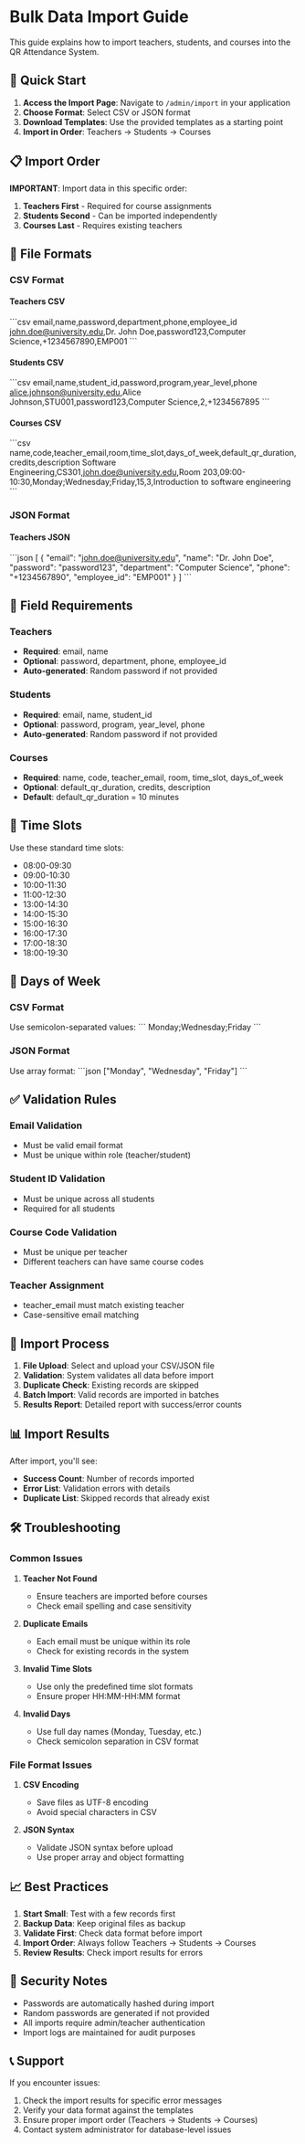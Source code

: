 # Bulk Data Import Guide

This guide explains how to import teachers, students, and courses into the QR Attendance System.

## 🚀 Quick Start

1. **Access the Import Page**: Navigate to `/admin/import` in your application
2. **Choose Format**: Select CSV or JSON format
3. **Download Templates**: Use the provided templates as a starting point
4. **Import in Order**: Teachers → Students → Courses

## 📋 Import Order

**IMPORTANT**: Import data in this specific order:

1. **Teachers First** - Required for course assignments
2. **Students Second** - Can be imported independently
3. **Courses Last** - Requires existing teachers

## 📁 File Formats

### CSV Format

#### Teachers CSV
\`\`\`csv
email,name,password,department,phone,employee_id
john.doe@university.edu,Dr. John Doe,password123,Computer Science,+1234567890,EMP001
\`\`\`

#### Students CSV
\`\`\`csv
email,name,student_id,password,program,year_level,phone
alice.johnson@university.edu,Alice Johnson,STU001,password123,Computer Science,2,+1234567895
\`\`\`

#### Courses CSV
\`\`\`csv
name,code,teacher_email,room,time_slot,days_of_week,default_qr_duration,credits,description
Software Engineering,CS301,john.doe@university.edu,Room 203,09:00-10:30,Monday;Wednesday;Friday,15,3,Introduction to software engineering
\`\`\`

### JSON Format

#### Teachers JSON
\`\`\`json
[
  {
    "email": "john.doe@university.edu",
    "name": "Dr. John Doe",
    "password": "password123",
    "department": "Computer Science",
    "phone": "+1234567890",
    "employee_id": "EMP001"
  }
]
\`\`\`

## 🔧 Field Requirements

### Teachers
- **Required**: email, name
- **Optional**: password, department, phone, employee_id
- **Auto-generated**: Random password if not provided

### Students
- **Required**: email, name, student_id
- **Optional**: password, program, year_level, phone
- **Auto-generated**: Random password if not provided

### Courses
- **Required**: name, code, teacher_email, room, time_slot, days_of_week
- **Optional**: default_qr_duration, credits, description
- **Default**: default_qr_duration = 10 minutes

## 📅 Time Slots

Use these standard time slots:
- 08:00-09:30
- 09:00-10:30
- 10:00-11:30
- 11:00-12:30
- 13:00-14:30
- 14:00-15:30
- 15:00-16:30
- 16:00-17:30
- 17:00-18:30
- 18:00-19:30

## 📆 Days of Week

### CSV Format
Use semicolon-separated values:
\`\`\`
Monday;Wednesday;Friday
\`\`\`

### JSON Format
Use array format:
\`\`\`json
["Monday", "Wednesday", "Friday"]
\`\`\`

## ✅ Validation Rules

### Email Validation
- Must be valid email format
- Must be unique within role (teacher/student)

### Student ID Validation
- Must be unique across all students
- Required for all students

### Course Code Validation
- Must be unique per teacher
- Different teachers can have same course codes

### Teacher Assignment
- teacher_email must match existing teacher
- Case-sensitive email matching

## 🔄 Import Process

1. **File Upload**: Select and upload your CSV/JSON file
2. **Validation**: System validates all data before import
3. **Duplicate Check**: Existing records are skipped
4. **Batch Import**: Valid records are imported in batches
5. **Results Report**: Detailed report with success/error counts

## 📊 Import Results

After import, you'll see:
- **Success Count**: Number of records imported
- **Error List**: Validation errors with details
- **Duplicate List**: Skipped records that already exist

## 🛠️ Troubleshooting

### Common Issues

1. **Teacher Not Found**
   - Ensure teachers are imported before courses
   - Check email spelling and case sensitivity

2. **Duplicate Emails**
   - Each email must be unique within its role
   - Check for existing records in the system

3. **Invalid Time Slots**
   - Use only the predefined time slot formats
   - Ensure proper HH:MM-HH:MM format

4. **Invalid Days**
   - Use full day names (Monday, Tuesday, etc.)
   - Check semicolon separation in CSV format

### File Format Issues

1. **CSV Encoding**
   - Save files as UTF-8 encoding
   - Avoid special characters in CSV

2. **JSON Syntax**
   - Validate JSON syntax before upload
   - Use proper array and object formatting

## 📈 Best Practices

1. **Start Small**: Test with a few records first
2. **Backup Data**: Keep original files as backup
3. **Validate First**: Check data format before import
4. **Import Order**: Always follow Teachers → Students → Courses
5. **Review Results**: Check import results for errors

## 🔐 Security Notes

- Passwords are automatically hashed during import
- Random passwords are generated if not provided
- All imports require admin/teacher authentication
- Import logs are maintained for audit purposes

## 📞 Support

If you encounter issues:
1. Check the import results for specific error messages
2. Verify your data format against the templates
3. Ensure proper import order (Teachers → Students → Courses)
4. Contact system administrator for database-level issues
